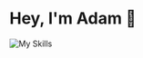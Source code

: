 # Hey, I'm Adam 👋

![My Skills](https://skillicons.dev/icons?i=py,ruby,cs,java,js,html,css,godot,unity,discord,bots,dotnet,gradle,eclipse,visualstudio,vscode,pycharm,rails,replit,bash,powershell,git,github,gitlab,linux,notion,figma,ps,ai,pr,ae)

<!--
**AJAshley/AJAshley** is a ✨ _special_ ✨ repository because its `README.md` (this file) appears on your GitHub profile.

Here are some ideas to get you started:

- 🔭 I’m currently working on ...
- 🌱 I’m currently learning ...
- 👯 I’m looking to collaborate on ...
- 🤔 I’m looking for help with ...
- 💬 Ask me about ...
- 📫 How to reach me: ...
- 😄 Pronouns: ...
- ⚡ Fun fact: ...
-->
